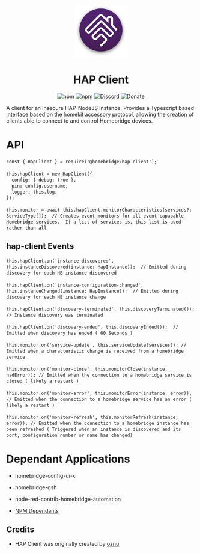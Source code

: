 <p align="center">
  <a href="https://homebridge.io"><img src="https://raw.githubusercontent.com/homebridge/branding/latest/logos/homebridge-color-round-stylized.png" height="140"></a>
</p>
<span align="center">

# HAP Client

[![npm](https://badgen.net/npm/v/@homebridge/hap-client/latest)](https://www.npmjs.com/package/@homebridge/hap-client)
[![npm](https://badgen.net/npm/dt/@homebridge/hap-client?label=downloads)](https://www.npmjs.com/package/@homebridge/hap-client)
[![Discord](https://badgen.net/discord/online-members/C87Pvq3?icon=discord&label=discord)](https://discord.gg/C87Pvq3)
[![Donate](https://badgen.net/badge/donate/paypal/yellow)](https://paypal.me/oznu)

</span>

A client for an insecure HAP-NodeJS instance. Provides a Typescript based interface based on the homekit accessory protocol, allowing the creation of clients able to connect to and control Homebridge devices.

# API

```
const { HapClient } = require('@homebridge/hap-client');

this.hapClient = new HapClient({
  config: { debug: true },
  pin: config.username,
  logger: this.log,
});

this.monitor = await this.hapClient.monitorCharacteristics(services?: ServiceType[]);  // Creates event monitors for all event capabable Homebridge services.  If a list of services is, this list is used rather than all
```

## hap-client Events

```
this.hapClient.on('instance-discovered', this.instanceDiscovered(instance: HapInstance));  // Emitted during discovery for each HB instance discovered

this.hapClient.on('instance-configuration-changed', this.instanceChanged(instance: HapInstance));  // Emitted during discovery for each HB instance change

this.hapClient.on('discovery-terminated', this.discoveryTerminated());  // Instance discovery was terminated

this.hapClient.on('discovery-ended', this.discoveryEnded());  // Emitted when discovery has ended ( 60 Seconds )

this.monitor.on('service-update', this.serviceUpdate(services)); // Emitted when a characteristic change is received from a homebridge service

this.monitor.on('monitor-close', this.monitorClose(instance, hadError)); // Emitted when the connection to a homebridge service is closed ( likely a restart )

this.monitor.on('monitor-error', this.monitorError(instance, error)); // Emitted when the connection to a homebridge service has an error ( likely a restart )

this.monitor.on('monitor-refresh', this.monitorRefresh(instance, error)); // Emitted when the connection to a homebridge instance has been refreshed ( Triggered when an instance is discovered and its port, configuration number or name has changed)
```


# Dependant Applications

- homebridge-config-ui-x
- homebridge-gsh
- node-red-contrib-homebridge-automation

- [NPM Dependants](https://www.npmjs.com/package/@homebridge/hap-client?activeTab=dependents)

## Credits

- HAP Client was originally created by [oznu](https://github.com/oznu).
